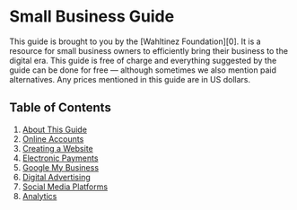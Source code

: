 # Small Business Guide

This guide is brought to you by the [Wahltinez Foundation][0]. It is a resource for small business
owners to efficiently bring their business to the digital era. This guide is free of charge and
everything suggested by the guide can be done for free — although sometimes we also mention paid
alternatives. Any prices mentioned in this guide are in US dollars.

## Table of Contents

1. [About This Guide](#about-this-guide)
1. [Online Accounts](#online-accounts)
1. [Creating a Website](#creating-a-website)
1. [Electronic Payments](#electronic-payments)
1. [Google My Business](#google-my-business)
1. [Digital Advertising](#digital-advertising)
1. [Social Media Platforms](#social-media-platforms)
1. [Analytics](#analytics)

